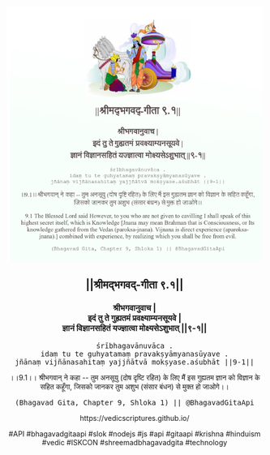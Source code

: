 <img src="../../asset/BG_9_1.png"/>
<center><h2>||श्रीमद्‍भगवद्‍-गीता ९.१||</h2>
<h3>श्रीभगवानुवाच |<br/>इदं तु ते गुह्यतमं प्रवक्ष्याम्यनसूयवे |<br/>ज्ञानं विज्ञानसहितं यज्ज्ञात्वा मोक्ष्यसेऽशुभात् ||९-१||</h3>
<pre>śrībhagavānuvāca .<br/>idaṃ tu te guhyatamaṃ pravakṣyāmyanasūyave .<br/>jñānaṃ vijñānasahitaṃ yajjñātvā mokṣyase.aśubhāt ||9-1||</pre>
<p>।।9.1।। श्रीभगवान् ने कहा -- तुम अनसूयु (दोष दृष्टि रहित) के लिए मैं इस गुह्यतम ज्ञान को विज्ञान के सहित कहूँगा, जिसको जानकर तुम अशुभ (संसार बंधन) से मुक्त हो जाओगे।।</p>
<pre>(Bhagavad Gita, Chapter 9, Shloka 1) || @BhagavadGitaApi</pre><p>https://vedicscriptures.github.io/</p><p>#API #bhagavadgitaapi #slok #nodejs #js #api #gitaapi #krishna #hinduism #vedic #ISKCON #shreemadbhagavadgita #technology</p></center>